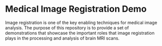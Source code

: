 # Medical Image Registration Demo

Image registration is one of the key enabling techniques for medical image analysis.  The purpose of this repository is to provide a set of demonstrations that showcase the important roles that image registration plays in the processing and analysis of brain MRI scans.


